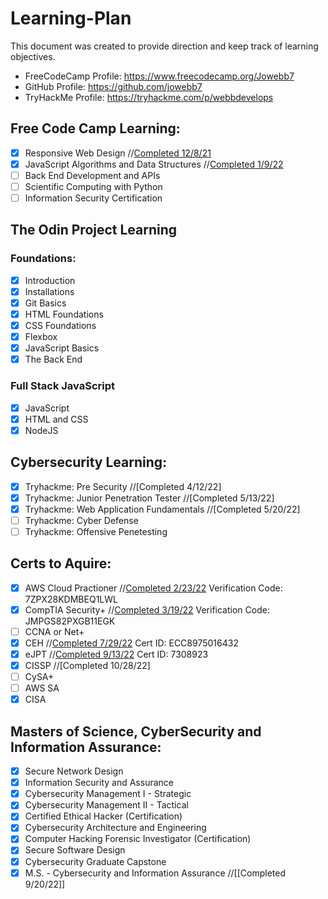 # Learning-Plan

This document was created to provide direction and keep track of learning objectives.

- FreeCodeCamp Profile: https://www.freecodecamp.org/Jowebb7
- GitHub Profile: https://github.com/jowebb7
- TryHackMe Profile: https://tryhackme.com/p/webbdevelops

## Free Code Camp Learning:

- [x] Responsive Web Design //[Completed 12/8/21](https://bit.ly/3JU72Bs)
- [x] JavaScript Algorithms and Data Structures //[Completed 1/9/22](bit.ly/3HNXPZB)
- [ ] Back End Development and APIs
- [ ] Scientific Computing with Python
- [ ] Information Security Certification

## The Odin Project Learning

### Foundations:

- [x] Introduction
- [x] Installations
- [x] Git Basics
- [x] HTML Foundations
- [x] CSS Foundations
- [x] Flexbox
- [x] JavaScript Basics
- [x] The Back End

### Full Stack JavaScript

- [x] JavaScript
- [x] HTML and CSS
- [x] NodeJS

## Cybersecurity Learning:

- [x] Tryhackme: Pre Security //[Completed 4/12/22]
- [x] Tryhackme: Junior Penetration Tester //[Completed 5/13/22]
- [x] Tryhackme: Web Application Fundamentals //[Completed 5/20/22]
- [ ] Tryhackme: Cyber Defense
- [ ] Tryhackme: Offensive Penetesting

## Certs to Aquire:

- [x] AWS Cloud Practioner //[Completed 2/23/22](https://aw.certmetrics.com/amazon/public/verification.aspx) Verification Code: 7ZPX28KDMBEQ1LWL
- [x] CompTIA Security+ //[Completed 3/19/22](https://www.certmetrics.com/comptia/public/verification.aspx/) Verification Code: JMPGS82PXGB11EGK
- [ ] CCNA or Net+
- [x] CEH //[Completed 7/29/22](https://aspen.eccouncil.org/VerifyBadge?type=certification&a=qokROL1Afz1t5r6J76w8GiFPbNeuX4hdoR619NqXaIg=) Cert ID: ECC8975016432
- [x] eJPT //[Completed 9/13/22](https://www.elearnsecurity.com/certification/verify/) Cert ID: 7308923
- [x] CISSP //[Completed 10/28/22]
- [ ] CySA+
- [ ] AWS SA
- [x] CISA

## Masters of Science, CyberSecurity and Information Assurance:

- [x] Secure Network Design
- [x] Information Security and Assurance
- [x] Cybersecurity Management I - Strategic
- [x] Cybersecurity Management II - Tactical
- [x] Certified Ethical Hacker (Certification)
- [x] Cybersecurity Architecture and Engineering
- [x] Computer Hacking Forensic Investigator (Certification)
- [x] Secure Software Design
- [x] Cybersecurity Graduate Capstone
- [x] M.S. - Cybersecurity and Information Assurance //[[Completed 9/20/22]]
